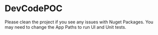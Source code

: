# DevCodePOC
Please clean the project if you see any issues with Nuget Packages.
You may need to change the App Paths to run UI and Unit tests.
